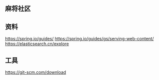 ## 麻将社区

## 资料
https://spring.io/guides/
https://spring.io/guides/gs/serving-web-content/
https://elasticsearch.cn/explore

## 工具
https://git-scm.com/download